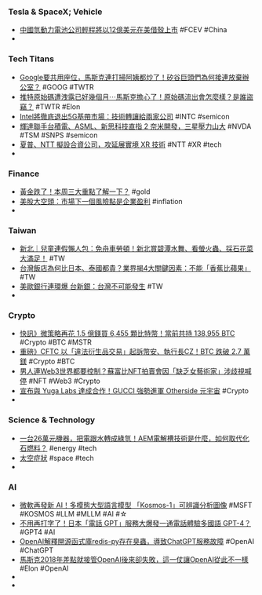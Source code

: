 ### Tesla & SpaceX; Vehicle
- [中國氫動力電池公司輕程將以12億美元在美借殼上市](https://news.cnyes.com/news/id/5128390) #FCEV #China
-
### Tech Titans
- [Google要共用座位，馬斯克連打掃阿姨都炒了！矽谷巨頭們為何接連放棄辦公室？](https://www.bnext.com.tw/article/74592/silicon-valley-office-problem-dec) #GOOG #TWTR
- [推特原始碼遭洩露已好幾個月⋯馬斯克擔心了！原始碼流出會怎麼樣？是誰盜竊？](https://www.bnext.com.tw/article/74598/twitter-source-code-revealed) #TWTR #Elon
- [Intel將徹底退出5G基帶市場：技術轉讓給兩家公司](https://news.xfastest.com/intel/125892/intel-33/) #INTC #semicon
- [輝達聯手台積電、ASML、新思科技直指 2 奈米開發，三星壓力山大](https://technews.tw/2023/03/27/samsung-against-nvidia-alliance/) #NVDA #TSM #SNPS #semicon
- [夏普、NTT 擬設合資公司，攻延展實境 XR 技術](https://technews.tw/2023/03/27/sharp-ntt-qonooq-devices/) #NTT #XR #tech
-
### Finance
- [黃金跌了！本周三大重點了解一下？](https://www.dailyfxasia.com/cn/cmarkets/20230327-23507.html) #gold
- [美股大空頭：市場下一個風險點是企業盈利](https://m.cnyes.com/news/id/5128392) #inflation
-
### Taiwan
- [新北｜兒童連假懶人包：免舟車勞頓！新北賞碧潭水舞、看螢火蟲、採石花菜大滿足！](https://travel.yam.com/article/130353) #TW
- [台灣飯店為何比日本、泰國都貴？業界揭4大關鍵因素：不能「香蕉比蘋果」](https://www.bnext.com.tw/article/74585/tw-hotel-pricy-cause) #TW
- [美歐銀行連環爆 台新銀：台灣不可能發生](https://ctee.com.tw/news/finance/833376.html) #TW
-
### Crypto
- [快訊》微策略再花 1.5 億鎂買 6,455 顆比特幣！當前共持 138,955 BTC](https://www.blocktempo.com/microstrategy-bought-6455-btc-with-150m-dollars/) #Crypto #BTC #MSTR
- [重磅》CFTC 以「違法衍生品交易」起訴幣安、執行長CZ！BTC 跌破 2.7 萬鎂](https://www.blocktempo.com/cftc-charges-binance-exchange-and-ceo-cz/) #Crypto #BTC
- [男人連Web3世界都要控制？蘇富比NFT拍賣會因「缺乏女藝術家」涉歧視喊停](https://www.blocktempo.com/sothebys-is-pausing-natively-digital-glitch-ism/) #NFT #Web3 #Crypto
- [宣布與 Yuga Labs 達成合作！GUCCI 強勢進軍 Otherside 元宇宙](https://blockcast.it/2023/03/27/guccis-participation-in-otherside-is-set-to-begin-this-week/) #Crypto
-
### Science & Technology
- [一台26萬元機器，把電跟水轉成綠氫！AEM電解槽技術是什麼，如何取代化石燃料？](https://www.bnext.com.tw/article/74603/enapter-aem-electrolysers) #energy #tech
- [太空症狀](https://pansci.asia/archives/tag/%E5%A4%AA%E7%A9%BA%E7%97%87%E7%8B%80) #space #tech
-
### AI
- [微軟再發新 AI！多模態大型語言模型 「Kosmos-1」可辨識分析圖像](https://www.inside.com.tw/article/30888-microsofts-launch-mllm-kosmos-1) #MSFT #KOSMOS #LLM #MLLM #AI #☆
- [不用再打字了！日本「電話 GPT」服務大爆發一通電話體驗多國語 GPT-4？](https://www.inside.com.tw/article/31148-Japan-Voice-customer-service-ChatGPT) #GPT4 #AI
- [OpenAI解釋開源函式庫redis-py存在臭蟲，導致ChatGPT服務故障](https://www.ithome.com.tw/news/156137) #OpenAI #ChatGPT
- [馬斯克2018年差點就接管OpenAI後來卻失敗，這一仗讓OpenAI從此不一樣](https://www.techbang.com/posts/104945-musk-tried-to-take-over-openai-in-2018-but-failed) #Elon #OpenAI
-
-